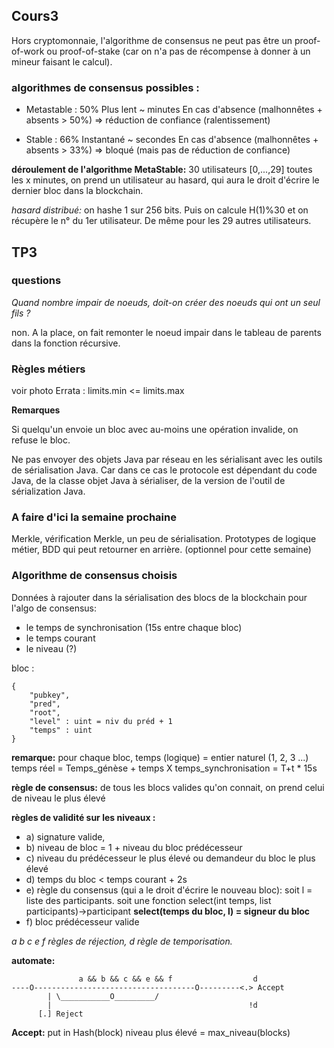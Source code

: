 ## Cours3

Hors cryptomonnaie, l'algorithme de consensus ne peut pas être un proof-of-work ou proof-of-stake (car on n'a pas de récompense à donner à un mineur faisant le calcul).

### algorithmes de consensus possibles :

- Metastable : 50% 
Plus  lent ~ minutes
En cas d'absence (malhonnêtes + absents > 50%) => réduction de confiance (ralentissement)

- Stable : 66%
Instantané ~ secondes
En cas d'absence (malhonnêtes + absents > 33%) => bloqué (mais pas de réduction de confiance)


**déroulement de l'algorithme MetaStable:**
30 utilisateurs [0,...,29]
toutes les x minutes, on prend un utilisateur au hasard, qui aura le droit d'écrire le dernier bloc dans la blockchain.

*hasard distribué:*
on hashe 1 sur 256 bits.
Puis on calcule H(1)%30 et on récupère le n° du 1er utilisateur.
De même pour les 29 autres utilisateurs.


## TP3

### questions 

*Quand nombre impair de noeuds, doit-on créer des noeuds qui ont un seul fils ?*

non. A la place, on fait remonter le noeud impair dans le tableau de parents dans la fonction récursive.

### Règles métiers

voir photo
Errata : limits.min <= limits.max

**Remarques**

Si quelqu'un envoie un bloc avec au-moins une opération invalide, on refuse le bloc.

Ne pas envoyer des objets Java par réseau en les sérialisant avec les outils de sérialisation Java.
Car dans ce cas le protocole est dépendant du code Java, de la classe objet Java à sérialiser, de la version de l'outil de sérialization Java.

### A faire d'ici la semaine prochaine

Merkle, vérification Merkle, un peu de sérialisation.
Prototypes de logique métier, BDD qui peut retourner en arrière. (optionnel pour cette semaine)

### Algorithme de consensus choisis

Données à rajouter dans la sérialisation des blocs de la blockchain pour l'algo de consensus:
- le temps de synchronisation (15s entre chaque bloc)
- le temps courant
- le niveau (?)

bloc :

	{
		"pubkey",
		"pred",
		"root",
		"level" : uint = niv du préd + 1
		"temps" : uint
	}

**remarque:**
pour chaque bloc,
temps (logique) = entier naturel (1, 2, 3 ...)
temps réel = Temps_génèse + temps X temps_synchronisation = T+t * 15s

**règle de consensus:**
de tous les blocs valides qu'on connait, on prend celui de niveau le plus élevé

**règles de validité sur les niveaux :**
- a) signature valide,
- b) niveau de bloc = 1 + niveau du bloc prédécesseur
- c) niveau du prédécesseur le plus élevé ou demandeur du bloc le plus élevé
- d) temps du bloc < temps courant + 2s
- e) règle du consensus (qui a le droit d'écrire le nouveau bloc):
soit l = liste des participants.
soit une fonction select(int temps, list participants)->participant
**select(temps du bloc, l) = signeur du bloc**
- f) bloc prédécesseur valide

*a b c e f règles de réjection, d règle de temporisation.*

**automate:**

		           a && b && c && e && f                  d
	----O------------------------------------O---------<.> Accept
		    | \___________O_________/
		    |                                            !d
	      [.] Reject


**Accept:** put in Hash(block)
niveau plus élevé = max_niveau(blocks)



